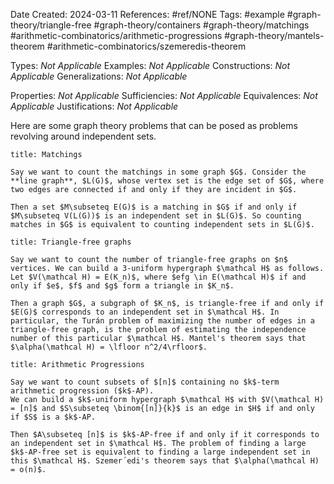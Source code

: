 Date Created: 2024-03-11
References: #ref/NONE
Tags: #example #graph-theory/triangle-free #graph-theory/containers #graph-theory/matchings #arithmetic-combinatorics/arithmetic-progressions #graph-theory/mantels-theorem #arithmetic-combinatorics/szemeredis-theorem 

Types: <i>Not Applicable</i>
Examples: <i>Not Applicable</i>
Constructions: <i>Not Applicable</i>
Generalizations: <i>Not Applicable</i>

Properties: <i>Not Applicable</i>
Sufficiencies: <i>Not Applicable</i>
Equivalences: <i>Not Applicable</i>
Justifications: <i>Not Applicable</i>

Here are some graph theory problems that can be posed as problems revolving around independent sets.

```ad-example
title: Matchings

Say we want to count the matchings in some graph $G$. Consider the **line graph**, $L(G)$, whose vertex set is the edge set of $G$, where two edges are connected if and only if they are incident in $G$.

Then a set $M\subseteq E(G)$ is a matching in $G$ if and only if $M\subseteq V(L(G))$ is an independent set in $L(G)$. So counting matches in $G$ is equivalent to counting independent sets in $L(G)$.

```

```ad-example
title: Triangle-free graphs

Say we want to count the number of triangle-free graphs on $n$ vertices. We can build a 3-uniform hypergraph $\mathcal H$ as follows. Let $V(\mathcal H) = E(K_n)$, where $efg \in E(\mathcal H)$ if and only if $e$, $f$ and $g$ form a triangle in $K_n$.

Then a graph $G$, a subgraph of $K_n$, is triangle-free if and only if $E(G)$ corresponds to an independent set in $\mathcal H$. In particular, the Turán problem of maximizing the number of edges in a triangle-free graph, is the problem of estimating the independence number of this particular $\mathcal H$. Mantel's theorem says that $\alpha(\mathcal H) = \lfloor n^2/4\rfloor$.
```

```ad-example
title: Arithmetic Progressions

Say we want to count subsets of $[n]$ containing no $k$-term arithmetic progression ($k$-AP).
We can build a $k$-uniform hypergraph $\mathcal H$ with $V(\mathcal H) = [n]$ and $S\subseteq \binom{[n]}{k}$ is an edge in $H$ if and only if $S$ is a $k$-AP.

Then $A\subseteq [n]$ is $k$-AP-free if and only if it corresponds to an independent set in $\mathcal H$. The problem of finding a large $k$-AP-free set is equivalent to finding a large independent set in this $\mathcal H$. Szemer´edi's theorem says that $\alpha(\mathcal H) = o(n)$.
```
